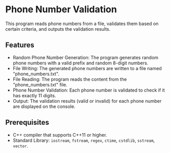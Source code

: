 # Phone Number Validation

This program reads phone numbers from a file, validates them based on certain criteria, and outputs the validation results.

## Features

- Random Phone Number Generation: The program generates random phone numbers with a valid prefix and random 8-digit numbers.
- File Writing: The generated phone numbers are written to a file named "phone_numbers.txt".
- File Reading: The program reads the content from the "phone_numbers.txt" file.
- Phone Number Validation: Each phone number is validated to check if it has exactly 11 digits.
- Output: The validation results (valid or invalid) for each phone number are displayed on the console.

## Prerequisites

- C++ compiler that supports C++11 or higher.
- Standard Library: `iostream`, `fstream`, `regex`, `ctime`, `cstdlib`, `sstream`, `vector`.


